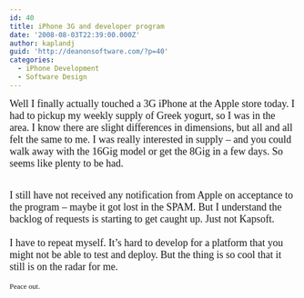 ```yaml
---
id: 40
title: iPhone 3G and developer program
date: '2008-08-03T22:39:00.000Z'
author: kaplandj
guid: 'http://deanonsoftware.com/?p=40'
categories:
  - iPhone Development
  - Software Design
---
```

<p class="MsoNormal" style="margin: 0in 0in 11pt;">
  <span style="font-size: large; font-family: Times New Roman;">Well I finally actually touched a 3G iPhone at the Apple store today. I had to pickup my weekly supply of Greek yogurt, so I was in the area. I know there are slight differences in dimensions, but all and all felt the same to me. I was really interested in supply – and you could walk away with the 16Gig model or get the 8Gig in a few days. So seems like plenty to be had. </span>
</p>

<p class="MsoNormal" style="margin: 0in 0in 0pt;">
  <span style="font-size: large; font-family: Times New Roman;"> </span>
</p>

<p class="MsoNormal" style="margin: 0in 0in 0pt;">
  <span style="font-size: large; font-family: Times New Roman;">I still have not received any notification from Apple on acceptance to the program – maybe it got lost in the SPAM. But I understand the backlog of requests is starting to get caught up. Just not Kapsoft.</span>
</p>

<p class="MsoNormal" style="margin: 0in 0in 0pt;">
  <span style="font-size: large; font-family: Times New Roman;"> </span>
</p>

<p class="MsoNormal" style="margin: 0in 0in 0pt;">
  <span style="font-size: large; font-family: Times New Roman;">I have to repeat myself. It’s hard to develop for a platform that you might not be able to test and deploy. But the thing is so cool that it still is on the radar for me.</span>
</p>

<p class="MsoNormal" style="margin: 0in 0in 0pt;">
  <span style="font-size: small; font-family: Times New Roman;"> </span>
</p>

<p class="MsoNormal" style="margin: 0in 0in 0pt;">
  <span style="font-size: small; font-family: Times New Roman;">Peace out.</span>
</p>
